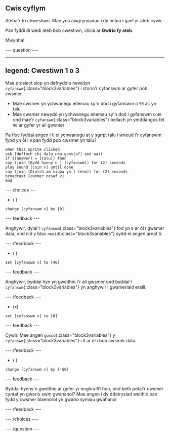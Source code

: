 ## Cwis cyflym

Ateba'r tri chwestiwn. Mae yna awgrymiadau i dy helpu i gael yr ateb cywir.

Pan fyddi di wedi ateb bob cwestiwn, clicia ar **Gwirio fy ateb**.

Mwynha!

--- question ---

---
legend: Cwestiwn 1 o 3
---

Mae prosiect siop yn defnyddio newidyn `cyfanswm`{:class="block3variables"} i storio'r cyfanswm ar gyfer pob cwsmer.

+ Mae cwsmer yn ychwanegu eitemau sy'n dod i gyfanswm o `50` ac yn talu
+ Mae cwsmer newydd yn ychwanegu eitemau sy'n dod i gyfanswm o `40` ond mae'r `cyfanswm`{:class="block3variables"} bellach yn ymddangos fel `90` ar gyfer yr ail gwsmer

Pa floc fyddai angen i ti ei ychwanegu at y sgript talu i wneud i'r cyfanswm fynd yn ôl i `0` pan fydd pob cwsmer yn talu?

```blocks3
when this sprite clicked
ask [Hoffech chi dalu neu ganslo?] and wait
if {(answer) = [talu]} then
say (join [Bydd hynny'n ] (cyfanswm)) for (2) seconds
play sound [coin v] until done 
say (join [Diolch am siopa yn ] (enw)) for (2) seconds
broadcast [cwsmer nesaf v]
end
```

--- choices ---

- ( )
```blocks3
change [cyfanswm v] by [0]
```

 --- feedback ---

Anghywir, dylai'r `cyfanswm`{:class="block3variables"} fod yn `0` ar ôl i gwsmer dalu, ond nid y bloc `newid`{:class="block3variables"} sydd ei angen arnat ti.

 --- /feedback ---

- ( )
```blocks3
set [cyfanswm v] to [40]
```

 --- feedback ---

 Anghywir, byddai hyn yn gweithio i'r ail gwsmer ond byddai'r `cyfanswm`{:class="block3variables"} yn anghywir i gwsmeriaid eraill.

 --- /feedback ---

- (x)

```blocks3
set [cyfanswm v] to [0]
```

 --- feedback ---

Cywir. Mae angen `gosod`{:class="block3variables"} y `cyfanswm`{:class="block3variables"} i `0` ar ôl i bob cwsmer dalu.

 --- /feedback ---

- ( )

```blocks3
change [cyfanswm v] by [-50]
```

 --- feedback ---

Byddai hynny'n gweithio ar gyfer yr enghraifft hon, ond beth petai'r cwsmer cyntaf yn gwario swm gwahanol? Mae angen i dy ddatrysiad weithio pan fydd y cwsmer blaenorol yn gwario symiau gwahanol.

 --- /feedback ---

--- /choices ---

--- /question ---
